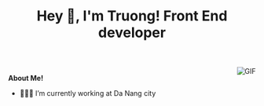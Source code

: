 
<div align="center">
<h1 title="hehehe"> Hey 👋, I'm Truong! Front End developer</h1>
</div>

<br />
<br />

  <img align="right" alt="GIF" src="https://i.pinimg.com/originals/e4/26/70/e426702edf874b181aced1e2fa5c6cde.gif" />

**About Me!**

- 👨🏽‍💻 I’m currently working at Da Nang city

